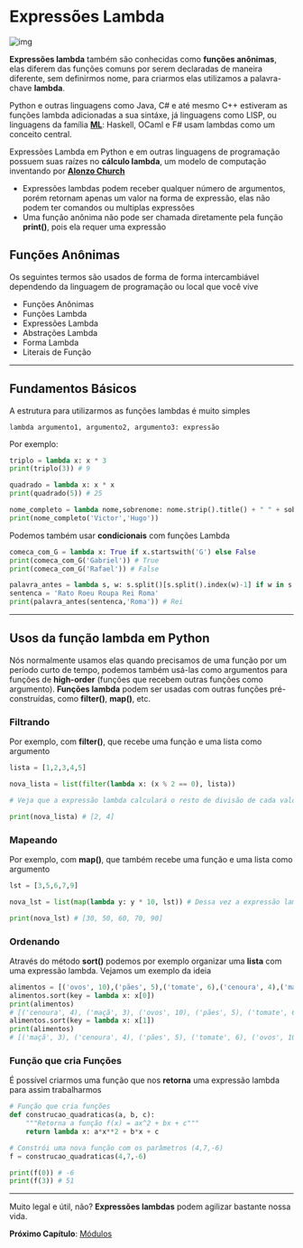 # Expressões Lambda

![img](https://upload.wikimedia.org/wikipedia/commons/thumb/e/ee/Lambda_uc_lc.svg/100px-Lambda_uc_lc.svg.png)

**Expressões lambda** também são conhecidas como **funções anônimas**, elas diferem das funções comuns por serem declaradas de maneira diferente, sem definirmos nome, para criarmos elas utilizamos a palavra-chave **lambda**.

Python e outras linguagens como Java, C# e até mesmo C++ estiveram as funções lambda adicionadas a sua sintáxe, já linguagens como LISP, ou linguagens da família **[ML](https://en.wikipedia.org/wiki/ML_(programming_language))**: Haskell, OCaml e F# usam lambdas como um conceito central.

Expressões Lambda em Python e em outras linguagens de programação possuem suas raízes no **cálculo lambda**, um modelo de computação inventando por **[Alonzo Church](https://en.wikipedia.org/wiki/Alonzo_Church)**

- Expressões lambdas podem receber qualquer número de argumentos, porém retornam apenas um valor na forma de expressão, elas não podem ter comandos ou multiplas expressões
- Uma função anônima não pode ser chamada diretamente pela função **print()**, pois ela requer uma expressão

## Funções Anônimas

Os seguintes termos são usados de forma de forma intercambiável dependendo da linguagem de programação ou local que você vive

- Funções Anônimas
- Funções Lambda
- Expressões Lambda
- Abstrações Lambda
- Forma Lambda
- Literais de Função

---------------------------------------

## Fundamentos Básicos 

A estrutura para utilizarmos as funções lambdas é muito simples

```
lambda argumento1, argumento2, argumento3: expressão
```

Por exemplo:

```python
triplo = lambda x: x * 3
print(triplo(3)) # 9
```

```python
quadrado = lambda x: x * x 
print(quadrado(5)) # 25
``` 

```python
nome_completo = lambda nome,sobrenome: nome.strip().title() + " " + sobrenome.strip().title()
print(nome_completo('Victor','Hugo'))
```

Podemos também usar **condicionais** com funções Lambda

```python
comeca_com_G = lambda x: True if x.startswith('G') else False 
print(comeca_com_G('Gabriel')) # True
print(comeca_com_G('Rafael')) # False
```

```python
palavra_antes = lambda s, w: s.split()[s.split().index(w)-1] if w in s else None 
sentenca = 'Rato Roeu Roupa Rei Roma'
print(palavra_antes(sentenca,'Roma')) # Rei
```

---------------------------------------

## Usos da função lambda em Python

Nós normalmente usamos elas quando precisamos de uma função por um período curto de tempo, podemos também usá-las como argumentos para funções de **high-order** (funções que recebem outras funções como argumento). **Funções lambda** podem ser usadas com outras funções pré-construídas, como **filter()**, **map()**, etc.

### Filtrando

Por exemplo, com **filter()**, que recebe uma função e uma lista como argumento

```python
lista = [1,2,3,4,5]

nova_lista = list(filter(lambda x: (x % 2 == 0), lista)) 

# Veja que a expressão lambda calculará o resto de divisão de cada valor da lista, caso o valor seja 0 o número será filtrado na nossa nova lista, formando assim uma lista de números pares

print(nova_lista) # [2, 4]
```

### Mapeando

Por exemplo, com **map()**, que também recebe uma função e uma lista como argumento

```python
lst = [3,5,6,7,9]

nova_lst = list(map(lambda y: y * 10, lst)) # Dessa vez a expressão lambda multiplicará cada item da lista por 10 e estes serão mapeados em uma nova lista

print(nova_lst) # [30, 50, 60, 70, 90]
```

### Ordenando

Através do método **sort()** podemos por exemplo organizar uma **lista** com uma expressão lambda. Vejamos um exemplo da ideia

```python
alimentos = [('ovos', 10),('pães', 5),('tomate', 6),('cenoura', 4),('maçã', 3)]
alimentos.sort(key = lambda x: x[0])
print(alimentos)
# [('cenoura', 4), ('maçã', 3), ('ovos', 10), ('pães', 5), ('tomate', 6)]
alimentos.sort(key = lambda x: x[1])
print(alimentos)
# [('maçã', 3), ('cenoura', 4), ('pães', 5), ('tomate', 6), ('ovos', 10)]
```

### Função que cria Funções

É possível criarmos uma função que nos **retorna** uma expressão lambda para assim trabalharmos

```python
# Função que cria funções
def construcao_quadraticas(a, b, c):
	"""Retorna a função f(x) = ax^2 + bx + c"""
	return lambda x: a*x**2 + b*x + c 

# Constrói uma nova função com os parâmetros (4,7,-6)
f = construcao_quadraticas(4,7,-6)

print(f(0)) # -6
print(f(3)) # 51
```

---------------------------------------

Muito legal e útil, não? **Expressões lambdas** podem agilizar bastante nossa vida.

**Próximo Capítulo**: [Módulos](https://github.com/the-akira/Python-Iluminado/blob/master/Capitulos/18.M%C3%B3dulos.md)
